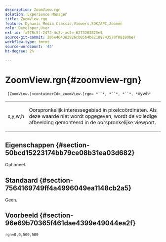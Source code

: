 ```yaml
---
description: ZoomView.rgn
solution: Experience Manager
title: ZoomView.rgn
feature: Dynamic Media Classic,Viewers,SDK/API,Zoomen
role: Developer,User
exl-id: fa978c5f-2473-4c2c-ac3e-6273283825e3
source-git-commit: 206e4643e3926cb85b4be2189743578f88180be7
workflow-type: tm+mt
source-wordcount: '45'
ht-degree: 2%

---
```


# ZoomView.rgn{#zoomview-rgn}

` [ZoomView.|<containerId>_zoomView.]rgn= *``*, *``*, *``*, *`xywh`*`

<table id="table_68D8AADB572F4C2095967D12162F8991"> 
 <tbody> 
  <tr> 
   <td colname="col1"> <p> <span class="codeph"> x,y,w,h</span> </p> </td> 
   <td colname="col2"> <p> Oorspronkelijk interessegebied in pixelcoördinaten. Als deze waarde niet wordt opgegeven, wordt de volledige afbeelding gemonteerd in de oorspronkelijke viewport. </p> </td> 
  </tr> 
 </tbody> 
</table>

## Eigenschappen {#section-50bcd15223174bb79ce08b31ea03d682}

Optioneel.

## Standaard {#section-7564169749ff4a4996049ea1148cb2a5}

Geen.

## Voorbeeld {#section-96e69b70365f461dae4399e49044ea2f}

`rgn=0,0,500,500`
